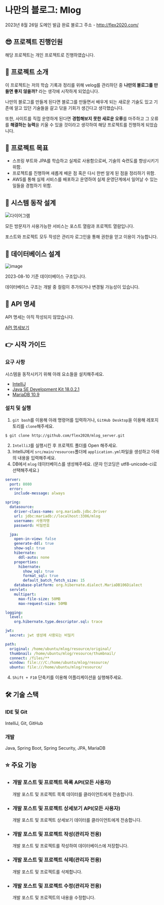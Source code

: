 # 나만의 블로그: Mlog

2023년 8월 26일 도메인 발급 완료
블로그 주소 - http://flex2020.com/

## 😎 프로젝트 진행인원

해당 프로젝트는 개인 프로젝트로 진행하였습니다.

## 📌 프로젝트 소개
이 프로젝트는 저의 학습 기록과 정리를 위해 velog를 관리하던 중 **나만의 블로그를 만들면 좋지 않을까?** 라는 생각에 시작하게 되었습니다.

나만의 블로그를 만들게 된다면 블로그를 만들면서 배우게 되는 새로운 기술도 있고 기존에 알고 있던 기술들을 갈고 닦을 기회가 생긴다고 생각했습니다.

또한, 사이트를 직접 운영하게 된다면 **경험해보지 못한 새로운 오류**를 마주하고 그 오류를 **해결하는 능력**을 키울 수 있을 것이라고 생각하여 해당 프로젝트를 진행하게 되었습니다.


## 📌 프로젝트 목표
- 스프링 부트와 JPA를 학습하고 실제로 사용함으로써, 기술의 숙련도를 향상시키기 위함.
- 프로젝트를 진행하며 새롭게 배운 점 혹은 다시 한번 알게 된 점을 정리하기 위함.
- AWS를 통해 실제 서비스를 배포하고 운영하여 실제 운영단계에서 일어날 수 있는 일들을 경험하기 위함.

## 📌 시스템 동작 설계
![다이어그램](https://github.com/flex2020/mlog_server/assets/61104736/dd669b51-ac4a-4f1b-9a52-30aa8cc52265)

모든 방문자가 사용가능한 서비스는 포스트 열람과 프로젝트 열람입니다.

포스트와 프로젝트 모두 작성은 관리자 로그인을 통해 권한을 얻고 이용이 가능합니다.

## 📌 데이터베이스 설계
![image](https://github.com/flex2020/mlog_server/assets/61104736/6ee07f07-e17f-4aab-bea4-a5ecf0879bc5)

2023-08-10 기준 데이터베이스 구조입니다.

데이터베이스 구조는 개발 중 컬럼이 추가되거나 변경될 가능성이 있습니다.

## 📃 API 명세

API 명세는 아직 작성되지 않았습니다.

[API 명세보기]()

## 👉 시작 가이드
### 요구 사항
시스템을 동작시키기 위해 아래 요소들을 설치해주세요.
- [IntelliJ](https://www.jetbrains.com/ko-kr/idea/download/?section=windows)
- [Java SE Development Kit 18.0.2.1](https://www.oracle.com/java/technologies/javase/jdk18-archive-downloads.html)
- [MariaDB 10.9](https://mariadb.org/download/?t=mariadb&p=mariadb&r=10.9.7&os=windows&cpu=x86_64&pkg=msi&m=blendbyte)

### 설치 및 실행

1. `git bash`를 이용해 아래 명령어를 입력하거나, `GitHub Desktop`을 이용해 레포지토리를 `clone`해주세요.
```git
$ git clone http://github.com/flex2020/mlog_server.git
```

2. `IntelliJ`를 실행시킨 후 프로젝트 폴더를 Open 해주세요.
3. IntelliJ에서 `src/main/resources`폴더에 `application.yml`파일을 생성하고 아래의 내용을 입력해주세요.
4. DB에서 `mlog` 데이터베이스를 생성해주세요. (문자 인코딩은 utf8-unicode-ci로 선택해주세요.)

```yaml
server:
  port: 8080
  error:
    include-message: always

spring:
  datasource:
    driver-class-name: org.mariadb.jdbc.Driver
    url: jdbc:mariadb://localhost:3306/mlog
    username: 사용자명
    password: 비밀번호

  jpa:
    open-in-view: false
    generate-ddl: true
    show-sql: true
    hibernate:
      ddl-auto: none
    properties:
      hibernate:
        show_sql: true
        format_sql: true
        default_batch_fetch_size: 15
    database-platform: org.hibernate.dialect.MariaDB106Dialect
  servlet:
    multipart:
      max-file-size: 50MB
      max-request-size: 50MB

logging:
  level:
    org.hibernate.type.descriptor.sql: trace

jwt:
  secret: jwt 생성에 사용되는 비밀키

path:
  original: /home/ubuntu/mlog/resource/original/
  thumbnail: /home/ubuntu/mlog/resource/thumbnail/
  connect: /files/**
  window: file:///C:/home/ubuntu/mlog/resource/
  ubuntu: file:///home/ubuntu/mlog/resource/
```

4. `Shift + F10` 단축키를 이용해 어플리케이션을 실행해주세요.

## 🛠 기술 스택

### IDE 및 Git
IntelliJ, Git, GitHub
### 개발
Java, Spring Boot, Spring Security, JPA, MariaDB

## ⭐ 주요 기능
- ### 개발 포스트 및 프로젝트 목록 API(모든 사용자)
  개발 포스트 및 프로젝트 목록 데이터를 클라이언트에게 전송합니다.
- ### 개발 포스트 및 프로젝트 상세보기 API(모든 사용자)
  개발 포스트 및 프로젝트 상세보기 데이터를 클라이언트에게 전송합니다.
- ### 개발 포스트 및 프로젝트 작성(관리자 전용)
  개발 포스트 및 프로젝트를 작성하여 데이터베이스에 저장합니다.
- ### 개발 포스트 및 프로젝트 삭제(관리자 전용)
  개발 포스트 및 프로젝트를 삭제합니다.
- ### 개발 포스트 및 프로젝트 수정(관리자 전용)
  개발 포스트 및 프로젝트의 내용을 수정합니다.
